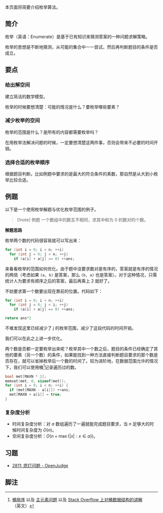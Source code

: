 本页面将简要介绍枚举算法。
## 简介

枚举（英语：Enumerate）是基于已有知识来猜测答案的一种问题求解策略。

枚举的思想是不断地猜测，从可能的集合中一一尝试，然后再判断题目的条件是否成立。

## 要点

### 给出解空间

建立简洁的数学模型。

枚举的时候要想清楚：可能的情况是什么？要枚举哪些要素？

### 减少枚举的空间

枚举的范围是什么？是所有的内容都需要枚举吗？

在用枚举法解决问题的时候，一定要想清楚这两件事，否则会带来不必要的时间开销。

### 选择合适的枚举顺序

根据题目判断。比如例题中要求的是最大的符合条件的素数，那自然是从大到小枚举比较合适。

## 例题

以下是一个使用枚举解题与优化枚举范围的例子。

>[!note] 例题
>一个数组中的数互不相同，求其中和为 $0$ 的数对的个数。

**解题思路**

枚举两个数的代码很容易就可以写出来：

```cpp
for (int i = 0; i < n; ++i)
  for (int j = 0; j < n; ++j)
	if (a[i] + a[j] == 0) ++ans;
```

来看看枚举的范围如何优化。由于题中没要求数对是有序的，答案就是有序的情况的两倍（考虑如果 `(a, b)` 是答案，那么 `(b, a)` 也是答案）。对于这种情况，只需统计人为要求有顺序之后的答案，最后再乘上 $2$ 就好了。

不妨要求第一个数要出现在靠前的位置。代码如下：

```cpp
for (int i = 0; i < n; ++i)
  for (int j = 0; j < i; ++j)
	if (a[i] + a[j] == 0) ++ans;

return ans*2
```

不难发现这里已经减少了 $j$ 的枚举范围，减少了这段代码的时间开销。

我们可以在此之上进一步优化。

两个数是否都一定要枚举出来呢？枚举其中一个数之后，题目的条件已经确定了其他的要素（另一个数）的条件，如果能找到一种方法直接判断题目要求的那个数是否存在，就可以省掉枚举后一个数的时间了。较为进阶地，在数据范围允许的情况下，我们可以使用桶[^1]记录遍历过的数。

```cpp
bool met[MAXN * 2];
memset(met, 0, sizeof(met));
for (int i = 0; i < n; ++i) {
  if (met[MAXN - a[i]]) ++ans;
  met[MAXN + a[i]] = true;
}
```

### 复杂度分析

- 时间复杂度分析：对 $a$ 数组遍历了一遍就能完成题目要求，当 $n$ 足够大的时候时间复杂度为 $O(n)$。
- 空间复杂度分析：$O(n+\max\{|x|:x\in a\})$。

## 习题

-   [2811: 熄灯问题 - OpenJudge](http://bailian.openjudge.cn/practice/2811/)

## 脚注

[^1]: [桶排序](../basic/bucket-sort.md) 以及 [主元素问题](../misc/main-element.md#桶计数做法) 以及 [Stack Overflow 上对桶数据结构的讲解](https://stackoverflow.com/questions/42399355/what-is-a-bucket-or-double-bucket-data-structure)（英文）
